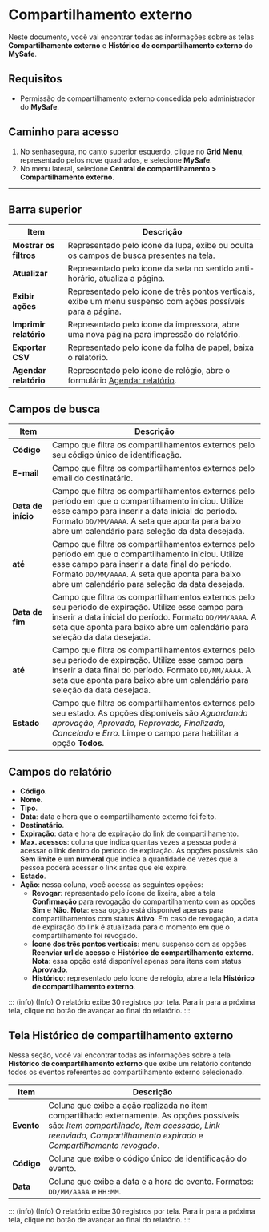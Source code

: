 # Compartilhamento externo

Neste documento, você vai encontrar todas as informações sobre as telas **Compartilhamento externo** e **Histórico de compartilhamento externo** do **MySafe**.

## Requisitos

* Permissão de compartilhamento externo concedida pelo administrador do **MySafe**.

## Caminho para acesso

1. No senhasegura, no canto superior esquerdo, clique no **Grid Menu**, representado pelos nove quadrados, e selecione **MySafe**.
2. No menu lateral, selecione **Central de compartilhamento > Compartilhamento externo**.

***

## Barra superior

| Item| Descrição|
|-------|------|
| **Mostrar os filtros** | Representado pelo ícone da lupa, exibe ou oculta os campos de busca presentes na tela.|
| **Atualizar**| Representado pelo ícone da seta no sentido anti-horário, atualiza a página.|
| **Exibir ações**| Representado pelo ícone de três pontos verticais, exibe um menu suspenso com ações possíveis para a página.|
| **Imprimir relatório** | Representado pelo ícone da impressora, abre uma nova página para impressão do relatório.|
| **Exportar CSV**| Representado pelo ícone da folha de papel, baixa o relatório.|
| **Agendar relatório**  | Representado pelo ícone de relógio, abre o formulário [Agendar relatório](/v3-33/docs/pt/general-information-how-to-issue-download-and-schedule-device-reports).|

## Campos de busca

| Item| Descrição|
|------|------|
| **Código**| Campo que filtra os compartilhamentos externos pelo seu código único de identificação.                   |
|**E-mail**| Campo que filtra os compartilhamentos externos pelo email do destinatário.                              |
| **Data de início**| Campo que filtra os compartilhamentos externos pelo período em que o compartilhamento iniciou. Utilize esse campo para inserir a data inicial do período. Formato `DD/MM/AAAA`. A seta que aponta para baixo abre um calendário para seleção da data desejada. |
| **até**| Campo que filtra os compartilhamentos externos pelo período em que o compartilhamento iniciou. Utilize esse campo para inserir a data final do período. Formato `DD/MM/AAAA`. A seta que aponta para baixo abre um calendário para seleção da data desejada. |
| **Data de fim**| Campo que filtra os compartilhamentos externos pelo seu período de expiração. Utilize esse campo para inserir a data inicial do período. Formato `DD/MM/AAAA`. A seta que aponta para baixo abre um calendário para seleção da data desejada. |
| **até**| Campo que filtra os compartilhamentos externos pelo seu período de expiração. Utilize esse campo para inserir a data final do período. Formato `DD/MM/AAAA`. A seta que aponta para baixo abre um calendário para seleção da data desejada. |
| **Estado**| Campo que filtra os compartilhamentos externos pelo seu estado. As opções disponíveis são *Aguardando aprovação, Aprovado, Reprovado, Finalizado, Cancelado* e *Erro*. Limpe o campo para habilitar a opção **Todos**. |

## Campos do relatório

- **Código**.
- **Nome**.
- **Tipo**.
- **Data**: data e hora que o compartilhamento externo foi feito.
- **Destinatário**.
- **Expiração**: data e hora de expiração do link de compartilhamento.
- **Max. acessos**: coluna que indica quantas vezes a pessoa poderá acessar o link dentro do período de expiração. As opções possíveis são **Sem limite** e um **numeral** que indica a quantidade de vezes que a pessoa poderá acessar o link antes que ele expire.
- **Estado**.
- **Ação**: nessa coluna, você acessa as seguintes opções:
  - **Revogar**: representado pelo ícone de lixeira, abre a tela **Confirmação** para revogação do compartilhamento com as opções **Sim** e **Não**. 
**Nota**: essa opção está disponível apenas para compartilhamentos com status **Ativo**. Em caso de revogação, a data de expiração do link é atualizada para o momento em que o compartilhamento foi revogado.
  - **Ícone dos três pontos verticais**: menu suspenso com as opções **Reenviar url de acesso** e **Histórico de compartilhamento externo**.
  **Nota**: essa opção está disponível apenas para itens com status **Aprovado**.
  - **Histórico**: representado pelo ícone de relógio, abre a tela **Histórico de compartilhamento externo**.

::: (info) (Info)
O relatório exibe 30 registros por tela. Para ir para a próxima tela, clique no botão de avançar ao final do relatório.
:::

## Tela Histórico de compartilhamento externo

Nessa seção, você vai encontrar todas as informações sobre a tela **Histórico de compartilhamento externo** que exibe um relatório contendo todos os eventos referentes ao compartilhamento externo selecionado.

| Item| Descrição|
|-----|------|
| **Evento**  | Coluna que exibe a ação realizada no item compartilhado externamente. As opções possíveis são: *Item compartilhado, Item acessado, Link reenviado, Compartilhamento expirado* e *Compartilhamento revogado*. |
| **Código**  | Coluna que exibe o código único de identificação do evento.|
| **Data**    | Coluna que exibe a data e a hora do evento. Formatos: `DD/MM/AAAA` e `HH:MM`.|

::: (info) (Info)
O relatório exibe 30 registros por tela. Para ir para a próxima tela, clique no botão de avançar ao final do relatório.
:::

